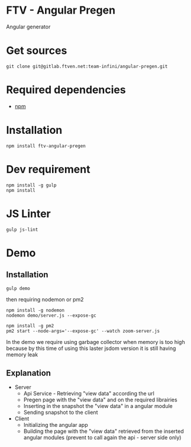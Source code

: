 FTV - Angular Pregen
====================

Angular generator

# Get sources

```
git clone git@gitlab.ftven.net:team-infini/angular-pregen.git
```

# Required dependencies

- [npm](https://nodejs.org/)

# Installation

```
npm install ftv-angular-pregen
```

# Dev requirement

```
npm install -g gulp
npm install
```

# JS Linter

```
gulp js-lint
```

# Demo

## Installation

```
gulp demo
```

then requiring nodemon or pm2

```
npm install -g nodemon
nodemon demo/server.js --expose-gc
```

```
npm install -g pm2
pm2 start --node-args='--expose-gc' --watch zoom-server.js
```

In the demo we require using garbage collector when memory is too high because by this time of using this laster jsdom version it is still having memory leak

## Explanation

- Server
  - Api Service - Retrieving "view data" according the url
  - Pregen page with the "view data" and on the required librairies
  - Inserting in the snapshot the "view data" in a angular module
  - Sending snapshot to the client
- Client
  - Initializing the angular app
  - Building the page with the "view data" retrieved from the inserted angular modules (prevent to call again the api - server side only)